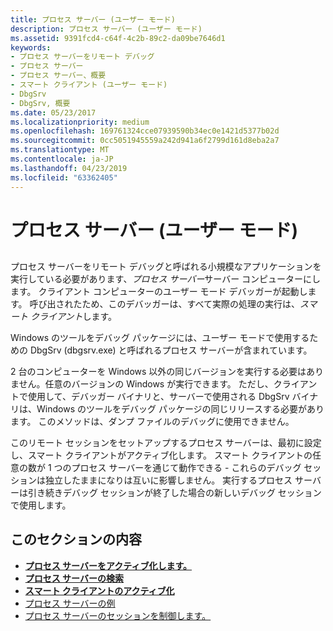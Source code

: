 ```yaml
---
title: プロセス サーバー (ユーザー モード)
description: プロセス サーバー (ユーザー モード)
ms.assetid: 9391fcd4-c64f-4c2b-89c2-da09be7646d1
keywords:
- プロセス サーバーをリモート デバッグ
- プロセス サーバー
- プロセス サーバー、概要
- スマート クライアント (ユーザー モード)
- DbgSrv
- DbgSrv, 概要
ms.date: 05/23/2017
ms.localizationpriority: medium
ms.openlocfilehash: 169761324cce07939590b34ec0e1421d5377b02d
ms.sourcegitcommit: 0cc5051945559a242d941a6f2799d161d8eba2a7
ms.translationtype: MT
ms.contentlocale: ja-JP
ms.lasthandoff: 04/23/2019
ms.locfileid: "63362405"
---
```

# <a name="process-servers-user-mode"></a>プロセス サーバー (ユーザー モード)


## <span id="ddk_process_servers_user_mode__dbg"></span><span id="DDK_PROCESS_SERVERS_USER_MODE__DBG"></span>


プロセス サーバーをリモート デバッグと呼ばれる小規模なアプリケーションを実行している必要があります、*プロセス サーバー*サーバー コンピューターにします。 クライアント コンピューターのユーザー モード デバッガーが起動します。 呼び出されたため、このデバッガーは、すべて実際の処理の実行は、*スマート クライアント*します。

Windows のツールをデバッグ パッケージには、ユーザー モードで使用するための DbgSrv (dbgsrv.exe) と呼ばれるプロセス サーバーが含まれています。

2 台のコンピューターを Windows 以外の同じバージョンを実行する必要はありません。任意のバージョンの Windows が実行できます。 ただし、クライアントで使用して、デバッガー バイナリと、サーバーで使用される DbgSrv バイナリは、Windows のツールをデバッグ パッケージの同じリリースする必要があります。 このメソッドは、ダンプ ファイルのデバッグに使用できません。

このリモート セッションをセットアップするプロセス サーバーは、最初に設定し、スマート クライアントがアクティブ化します。 スマート クライアントの任意の数が 1 つのプロセス サーバーを通じて動作できる - これらのデバッグ セッションは独立したままになりは互いに影響しません。 実行するプロセス サーバーは引き続きデバッグ セッションが終了した場合の新しいデバッグ セッションで使用します。

## <a name="span-idinthissectionspanin-this-section"></a><span id="in_this_section"></span>このセクションの内容


-   [**プロセス サーバーをアクティブ化します。**](activating-a-process-server.md)
-   [**プロセス サーバーの検索**](searching-for-process-servers.md)
-   [**スマート クライアントのアクティブ化**](activating-a-smart-client.md)
-   [プロセス サーバーの例](process-server-examples.md)
-   [プロセス サーバーのセッションを制御します。](controlling-a-process-server-session.md)

 

 






